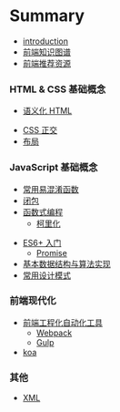 # Summary

* [introduction](README.md)
* [前端知识图谱](knowledge_graph.md)
* [前端推荐资源](recommend.md)

### HTML & CSS 基础概念

* [语义化 HTML](html+css/semantic_html.md)
<!-- * [AMP HTML](html+css/amp-html.md)
* [Shadow HTML](html+css/shadow-html.md) -->
* [CSS 正交](html+css/css_cross.md)
* [布局](html+css/layout.md)

### JavaScript 基础概念

* [常用易混淆函数](js/function.md)
* [闭包](js/closure.md)
* [函数式编程](js/functional.md)
  * [柯里化](js/curry.md)
<!-- * [原型链](js/prototype.md) -->
* [ES6+ 入门](js/eslatest.md)
  * [Promise](js/promise.md)
  <!-- * [Generator](js/generator.md)
  * [async](js/async.md) -->
* [基本数据结构与算法实现](js/algorithm.md)
* [常用设计模式](js/design_patterns.md)

### 前端现代化

<!-- * [直接操作 DOM](modernize/dom.md)
* [Virtual DOM](modernize/virtual-dom.md)
* [事件代理](modernize/vent-delegation.md) -->
* [前端工程化自动化工具](modernize/tools.md)
  * [Webpack](modernize/tools.md#Webpack)
  * [Gulp](modernize/tools.md#Gulp)
* [koa](modernize/koa.md)

### 其他

* [XML](others/xml.md)
